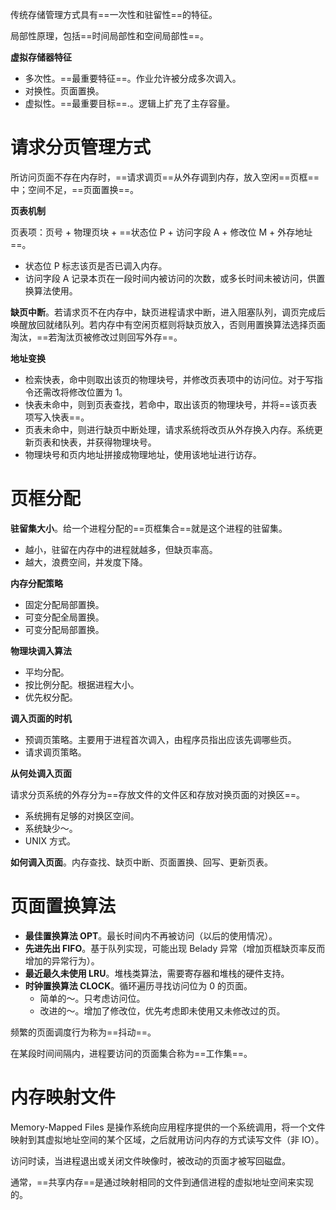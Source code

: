 传统存储管理方式具有==一次性和驻留性==的特征。

局部性原理，包括==时间局部性和空间局部性==。

**虚拟存储器特征**

- 多次性。==最重要特征==。作业允许被分成多次调入。
- 对换性。页面置换。
- 虚拟性。==最重要目标==.。逻辑上扩充了主存容量。

# 请求分页管理方式

所访问页面不存在内存时，==请求调页==从外存调到内存，放入空闲==页框==中；空间不足，==页面置换==。

**页表机制**

页表项：页号 + 物理页块 + ==状态位 P + 访问字段 A + 修改位 M + 外存地址==。

- 状态位 P 标志该页是否已调入内存。
- 访问字段 A 记录本页在一段时间内被访问的次数，或多长时间未被访问，供置换算法使用。

**缺页中断**。若请求页不在内存中，缺页进程请求中断，进入阻塞队列，调页完成后唤醒放回就绪队列。若内存中有空闲页框则将缺页放入，否则用置换算法选择页面淘汰，==若淘汰页被修改过则回写外存==。

**地址变换**

- 检索快表，命中则取出该页的物理块号，并修改页表项中的访问位。对于写指令还需改将修改位置为 1。
- 快表未命中，则到页表查找，若命中，取出该页的物理块号，并将==该页表项写入快表==。
- 页表未命中，则进行缺页中断处理，请求系统将改页从外存换入内存。系统更新页表和快表，并获得物理块号。
- 物理块号和页内地址拼接成物理地址，使用该地址进行访存。

# 页框分配

**驻留集大小**。给一个进程分配的==页框集合==就是这个进程的驻留集。

- 越小，驻留在内存中的进程就越多，但缺页率高。
- 越大，浪费空间，并发度下降。

**内存分配策略**

- 固定分配局部置换。
- 可变分配全局置换。
- 可变分配局部置换。

**物理块调入算法**

- 平均分配。
- 按比例分配。根据进程大小。
- 优先权分配。

**调入页面的时机**

- 预调页策略。主要用于进程首次调入，由程序员指出应该先调哪些页。
- 请求调页策略。

**从何处调入页面**

请求分页系统的外存分为==存放文件的文件区和存放对换页面的对换区==。

- 系统拥有足够的对换区空间。
- 系统缺少～。
- UNIX 方式。

**如何调入页面**。内存查找、缺页中断、页面置换、回写、更新页表。

# 页面置换算法

- **最佳置换算法 OPT**。最长时间内不再被访问（以后的使用情况）。
- **先进先出 FIFO**。基于队列实现，可能出现 Belady 异常（增加页框缺页率反而增加的异常行为）。
- **最近最久未使用 LRU**。堆栈类算法，需要寄存器和堆栈的硬件支持。
- **时钟置换算法 CLOCK**。循环遍历寻找访问位为 0 的页面。
	- 简单的～。只考虑访问位。
	- 改进的～。增加了修改位，优先考虑即未使用又未修改过的页。

频繁的页面调度行为称为==抖动==。

在某段时间间隔内，进程要访问的页面集合称为==工作集==。

# 内存映射文件

Memory-Mapped Files 是操作系统向应用程序提供的一个系统调用，将一个文件映射到其虚拟地址空间的某个区域，之后就用访问内存的方式读写文件（非 IO）。

访问时读，当进程退出或关闭文件映像时，被改动的页面才被写回磁盘。

通常，==共享内存==是通过映射相同的文件到通信进程的虚拟地址空间来实现的。